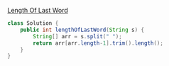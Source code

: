 [Length Of Last Word](https://leetcode.com/problems/length-of-last-word/description/?envType=study-plan-v2&envId=top-interview-150)

```java
class Solution {
    public int lengthOfLastWord(String s) {
        String[] arr = s.split(" ");
        return arr[arr.length-1].trim().length();
    }
}
```